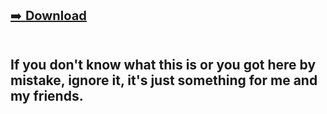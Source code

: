 
<p align="center">

<a href="https://github.com/MrBoxik/maturita/releases/tag/1" style="font-size:20px;">➡️ <b>Download</b></a><br><br>

## If you don't know what this is or you got here by mistake, ignore it, it's just something for me and my friends.
